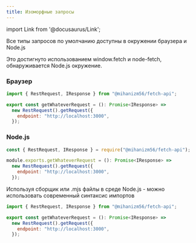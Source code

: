 ```yaml
---
title: Изоморфные запросы
---
```


import Link from '@docusaurus/Link';

Все типы запросов по умолчанию доступны в окружении браузера и Node.js

Это достигнуто использованием window.fetch и <Link to='https://github.com/node-fetch/node-fetch'>node-fetch</Link>, обнаруживается Node.js окружение.

### Браузер

```javascript
import { RestRequest, IResponse } from "@mihanizm56/fetch-api";

export const getWhateverRequest = (): Promise<IResponse> =>
  new RestRequest().getRequest({
    endpoint: "http://localhost:3000",
  });
```

### Node.js

```javascript
const { RestRequest, IResponse } = require("@mihanizm56/fetch-api");

module.exports.getWhateverRequest = (): Promise<IResponse> =>
  new RestRequest().getRequest({
    endpoint: "http://localhost:3000",
  });
```

Используя сборщик или .mjs файлы в среде Node.js - можно использовать современный синтаксис импортов

```javascript
import { RestRequest, IResponse } from "@mihanizm56/fetch-api";

export const getWhateverRequest = (): Promise<IResponse> =>
  new RestRequest().getRequest({
    endpoint: "http://localhost:3000",
  });
```
